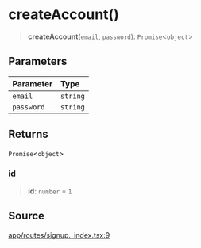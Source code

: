 # createAccount()

> **createAccount**(`email`, `password`): `Promise`\<`object`\>

## Parameters

| Parameter | Type |
| :------ | :------ |
| `email` | `string` |
| `password` | `string` |

## Returns

`Promise`\<`object`\>

### id

> **id**: `number` = `1`

## Source

[app/routes/signup.\_index.tsx:9](https://github.com/scryptids/jobsapp/blob/eafe9ac1fb1c2b1b6747cc174450697cbf17d598/www/app/routes/signup._index.tsx#L9)
